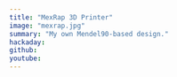 ```yaml
---
title: "MexRap 3D Printer"
image: "mexrap.jpg"
summary: "My own Mendel90-based design."
hackaday:
github:
youtube:
---
```

